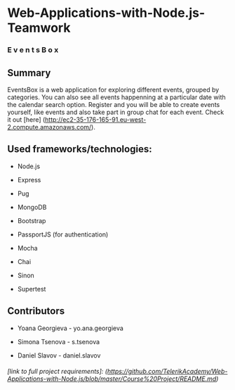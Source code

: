 # Web-Applications-with-Node.js-Teamwork

### E v e n t s B o x

## Summary

EventsBox is a web application for exploring different events, grouped by categories. You can also see all events happenning at a particular date with the calendar search option. Register and you will be able to create events yourself, like events and also take part in group chat for each event. Check it out [here] (http://ec2-35-176-165-91.eu-west-2.compute.amazonaws.com/).

## Used frameworks/technologies:

* Node.js

* Express

* Pug

* MongoDB

* Bootstrap

* PassportJS (for authentication)

* Mocha

* Chai

* Sinon

* Supertest

## Contributors

* Yoana Georgieva - yo.ana.georgieva

* Simona Tsenova - s.tsenova

* Daniel Slavov - daniel.slavov

###### [link to full project requirements]: (https://github.com/TelerikAcademy/Web-Applications-with-Node.js/blob/master/Course%20Project/README.md)

